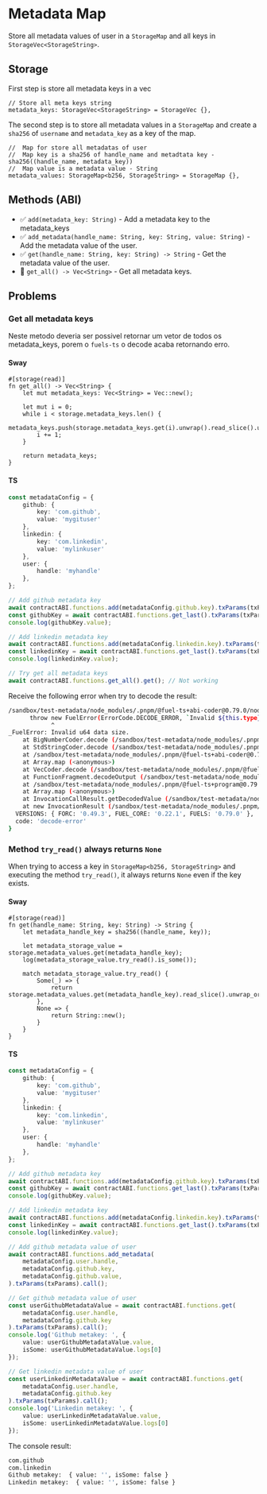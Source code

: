 # Metadata Map
Store all metadata values of user in a `StorageMap` and all keys in `StorageVec<StorageString>`.

## Storage
First step is store all metadata keys in a vec
```sway
// Store all meta keys string
metadata_keys: StorageVec<StorageString> = StorageVec {}, 
```

The second step is to store all metadata values in a `StorageMap` and create a `sha256` of `username` and `metadata_key` 
as a key of the map.   
```sway
//  Map for store all metadatas of user
//  Map key is a sha256 of handle_name and metadtata key - sha256((handle_name, metadata_key))
//  Map value is a metadata value - String
metadata_values: StorageMap<b256, StorageString> = StorageMap {},
```

## Methods (ABI)
- ✅ `add(metadata_key: String)` - Add a metadata key to the metadata_keys
- ✅ `add_metadata(handle_name: String, key: String, value: String)` - Add the metadata value of the user.
- ✅ `get(handle_name: String, key: String) -> String` - Get the metadata value of the user.
- 🚫 `get_all() -> Vec<String>` - Get all metadata keys.

## Problems

### Get all metadata keys
Neste metodo deveria ser possivel retornar um vetor de todos os metadata_keys, porem o `fuels-ts` o decode acaba retornando erro.

#### Sway
```sway
#[storage(read)]
fn get_all() -> Vec<String> {
    let mut metadata_keys: Vec<String> = Vec::new();

    let mut i = 0;
    while i < storage.metadata_keys.len() {
        metadata_keys.push(storage.metadata_keys.get(i).unwrap().read_slice().unwrap());
        i += 1;
    }

    return metadata_keys;
}
```

#### TS
```ts
const metadataConfig = {
    github: {
        key: 'com.github',
        value: 'mygituser'
    },
    linkedin: {
        key: 'com.linkedin',
        value: 'mylinkuser'
    },
    user: {
        handle: 'myhandle'
    },
};

// Add github metadata key
await contractABI.functions.add(metadataConfig.github.key).txParams(txParams).call();
const githubKey = await contractABI.functions.get_last().txParams(txParams).call();
console.log(githubKey.value);

// Add linkedin metadata key
await contractABI.functions.add(metadataConfig.linkedin.key).txParams(txParams).call();
const linkedinKey = await contractABI.functions.get_last().txParams(txParams).call();
console.log(linkedinKey.value);

// Try get all metadata keys
await contractABI.functions.get_all().get(); // Not working
```

Receive the following error when try to decode the result:
```bash
/sandbox/test-metadata/node_modules/.pnpm/@fuel-ts+abi-coder@0.79.0/node_modules/@fuel-ts/abi-coder/src/encoding/coders/v0/BigNumberCoder.ts:33
      throw new FuelError(ErrorCode.DECODE_ERROR, `Invalid ${this.type} data size.`);
            ^
_FuelError: Invalid u64 data size.
    at BigNumberCoder.decode (/sandbox/test-metadata/node_modules/.pnpm/@fuel-ts+abi-coder@0.79.0/node_modules/@fuel-ts/abi-coder/src/encoding/coders/v0/BigNumberCoder.ts:33:13)
    at StdStringCoder.decode (/sandbox/test-metadata/node_modules/.pnpm/@fuel-ts+abi-coder@0.79.0/node_modules/@fuel-ts/abi-coder/src/encoding/coders/v0/StdStringCoder.ts:59:56)
    at /sandbox/test-metadata/node_modules/.pnpm/@fuel-ts+abi-coder@0.79.0/node_modules/@fuel-ts/abi-coder/src/encoding/coders/v0/VecCoder.ts:67:31
    at Array.map (<anonymous>)
    at VecCoder.decode (/sandbox/test-metadata/node_modules/.pnpm/@fuel-ts+abi-coder@0.79.0/node_modules/@fuel-ts/abi-coder/src/encoding/coders/v0/VecCoder.ts:66:62)
    at FunctionFragment.decodeOutput (/sandbox/test-metadata/node_modules/.pnpm/@fuel-ts+abi-coder@0.79.0/node_modules/@fuel-ts/abi-coder/src/FunctionFragment.ts:211:18)
    at /sandbox/test-metadata/node_modules/.pnpm/@fuel-ts+program@0.79.0_dexie@4.0.4/node_modules/@fuel-ts/program/src/functions/invocation-results.ts:108:19
    at Array.map (<anonymous>)
    at InvocationCallResult.getDecodedValue (/sandbox/test-metadata/node_modules/.pnpm/@fuel-ts+program@0.79.0_dexie@4.0.4/node_modules/@fuel-ts/program/src/functions/invocation-results.ts:106:41)
    at new InvocationResult (/sandbox/test-metadata/node_modules/.pnpm/@fuel-ts+program@0.79.0_dexie@4.0.4/node_modules/@fuel-ts/program/src/functions/invocation-results.ts:60:23) {
  VERSIONS: { FORC: '0.49.3', FUEL_CORE: '0.22.1', FUELS: '0.79.0' },
  code: 'decode-error'
}
```

### Method `try_read()` always returns `None`
When trying to access a key in `StorageMap<b256, StorageString>` and executing the method `try_read()`, it always returns 
`None` even if the key exists.

#### Sway
```sway 
#[storage(read)]
fn get(handle_name: String, key: String) -> String {
    let metadata_handle_key = sha256((handle_name, key));

    let metadata_storage_value = storage.metadata_values.get(metadata_handle_key);
    log(metadata_storage_value.try_read().is_some());
    
    match metadata_storage_value.try_read() {
        Some(_) => {
            return storage.metadata_values.get(metadata_handle_key).read_slice().unwrap_or(String::new());
        },
        None => {
            return String::new();
        }
    }
}
```


#### TS
```ts
const metadataConfig = {
    github: {
        key: 'com.github',
        value: 'mygituser'
    },
    linkedin: {
        key: 'com.linkedin',
        value: 'mylinkuser'
    },
    user: {
        handle: 'myhandle'
    },
};

// Add github metadata key
await contractABI.functions.add(metadataConfig.github.key).txParams(txParams).call();
const githubKey = await contractABI.functions.get_last().txParams(txParams).call();
console.log(githubKey.value);

// Add linkedin metadata key
await contractABI.functions.add(metadataConfig.linkedin.key).txParams(txParams).call();
const linkedinKey = await contractABI.functions.get_last().txParams(txParams).call();
console.log(linkedinKey.value);

// Add github metadata value of user
await contractABI.functions.add_metadata(
    metadataConfig.user.handle,
    metadataConfig.github.key,
    metadataConfig.github.value,
).txParams(txParams).call();

// Get github metadata value of user
const userGithubMetadataValue = await contractABI.functions.get(
    metadataConfig.user.handle,
    metadataConfig.github.key
).txParams(txParams).call();
console.log('Github metakey: ', {
    value: userGithubMetadataValue.value,
    isSome: userGithubMetadataValue.logs[0]
});

// Get linkedin metadata value of user
const userLinkedinMetadataValue = await contractABI.functions.get(
    metadataConfig.user.handle,
    metadataConfig.github.key
).txParams(txParams).call();
console.log('Linkedin metakey: ', {
    value: userLinkedinMetadataValue.value,
    isSome: userLinkedinMetadataValue.logs[0]
});
```

The console result: 
```bash
com.github
com.linkedin
Github metakey:  { value: '', isSome: false }
Linkedin metakey:  { value: '', isSome: false }
```